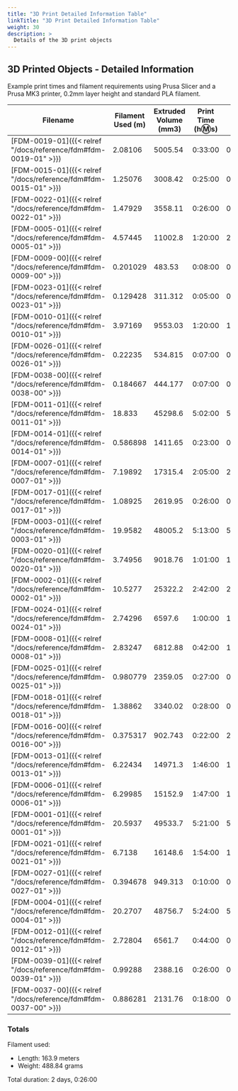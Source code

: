 ```yaml
---
title: "3D Print Detailed Information Table"
linkTitle: "3D Print Detailed Information Table"
weight: 30
description: >
  Details of the 3D print objects
---
```


## 3D Printed Objects - Detailed Information
Example print times and filament requirements using Prusa Slicer and a Prusa MK3 printer, 0.2mm layer height and standard PLA filament.

|Filename|Filament Used (m)|Extruded Volume (mm3)|Print Time (h:m:s)|Total Print Time|Fill Density|Perimeters|Top/Bottom Solid Layers|Quantity Required|
|--------|--------|--------|--------|--------|--------|--------|--------|--------|
|[FDM-0019-01]({{< relref "/docs/reference/fdm#fdm-0019-01" >}})|2.08106|5005.54|0:33:00|0:33:00|20%|3|5|1|
|[FDM-0015-01]({{< relref "/docs/reference/fdm#fdm-0015-01" >}})|1.25076|3008.42|0:25:00|0:25:00|20%|3|5|1|
|[FDM-0022-01]({{< relref "/docs/reference/fdm#fdm-0022-01" >}})|1.47929|3558.11|0:26:00|0:26:00|20%|3|5|1|
|[FDM-0005-01]({{< relref "/docs/reference/fdm#fdm-0005-01" >}})|4.57445|11002.8|1:20:00|2:40:00|30%|4|5|2|
|[FDM-0009-00]({{< relref "/docs/reference/fdm#fdm-0009-00" >}})|0.201029|483.53|0:08:00|0:48:00|30%|4|5|6|
|[FDM-0023-01]({{< relref "/docs/reference/fdm#fdm-0023-01" >}})|0.129428|311.312|0:05:00|0:10:00|20%|3|5|2|
|[FDM-0010-01]({{< relref "/docs/reference/fdm#fdm-0010-01" >}})|3.97169|9553.03|1:20:00|1:20:00|20%|3|5|1|
|[FDM-0026-01]({{< relref "/docs/reference/fdm#fdm-0026-01" >}})|0.22235|534.815|0:07:00|0:28:00|20%|3|5|4|
|[FDM-0038-00]({{< relref "/docs/reference/fdm#fdm-0038-00" >}})|0.184667|444.177|0:07:00|0:07:00|20%|3|5|1|
|[FDM-0011-01]({{< relref "/docs/reference/fdm#fdm-0011-01" >}})|18.833|45298.6|5:02:00|5:02:00|30%|4|5|1|
|[FDM-0014-01]({{< relref "/docs/reference/fdm#fdm-0014-01" >}})|0.586898|1411.65|0:23:00|0:23:00|20%|3|5|1|
|[FDM-0007-01]({{< relref "/docs/reference/fdm#fdm-0007-01" >}})|7.19892|17315.4|2:05:00|2:05:00|20%|3|5|1|
|[FDM-0017-01]({{< relref "/docs/reference/fdm#fdm-0017-01" >}})|1.08925|2619.95|0:26:00|0:26:00|30%|4|5|1|
|[FDM-0003-01]({{< relref "/docs/reference/fdm#fdm-0003-01" >}})|19.9582|48005.2|5:13:00|5:13:00|20%|3|5|1|
|[FDM-0020-01]({{< relref "/docs/reference/fdm#fdm-0020-01" >}})|3.74956|9018.76|1:01:00|1:01:00|20%|3|5|1|
|[FDM-0002-01]({{< relref "/docs/reference/fdm#fdm-0002-01" >}})|10.5277|25322.2|2:42:00|2:42:00|20%|3|5|1|
|[FDM-0024-01]({{< relref "/docs/reference/fdm#fdm-0024-01" >}})|2.74296|6597.6|1:00:00|1:00:00|20%|3|5|1|
|[FDM-0008-01]({{< relref "/docs/reference/fdm#fdm-0008-01" >}})|2.83247|6812.88|0:42:00|1:24:00|20%|3|5|2|
|[FDM-0025-01]({{< relref "/docs/reference/fdm#fdm-0025-01" >}})|0.980779|2359.05|0:27:00|0:27:00|20%|3|5|1|
|[FDM-0018-01]({{< relref "/docs/reference/fdm#fdm-0018-01" >}})|1.38862|3340.02|0:28:00|0:28:00|20%|3|5|1|
|[FDM-0016-00]({{< relref "/docs/reference/fdm#fdm-0016-00" >}})|0.375317|902.743|0:22:00|2:12:00|20%|3|5|6|
|[FDM-0013-01]({{< relref "/docs/reference/fdm#fdm-0013-01" >}})|6.22434|14971.3|1:46:00|1:46:00|30%|4|5|1|
|[FDM-0006-01]({{< relref "/docs/reference/fdm#fdm-0006-01" >}})|6.29985|15152.9|1:47:00|1:47:00|20%|3|5|1|
|[FDM-0001-01]({{< relref "/docs/reference/fdm#fdm-0001-01" >}})|20.5937|49533.7|5:21:00|5:21:00|20%|3|5|1|
|[FDM-0021-01]({{< relref "/docs/reference/fdm#fdm-0021-01" >}})|6.7138|16148.6|1:54:00|1:54:00|20%|3|5|1|
|[FDM-0027-01]({{< relref "/docs/reference/fdm#fdm-0027-01" >}})|0.394678|949.313|0:10:00|0:50:00|20%|3|5|5|
|[FDM-0004-01]({{< relref "/docs/reference/fdm#fdm-0004-01" >}})|20.2707|48756.7|5:24:00|5:24:00|20%|3|5|1|
|[FDM-0012-01]({{< relref "/docs/reference/fdm#fdm-0012-01" >}})|2.72804|6561.7|0:44:00|0:44:00|30%|4|5|1|
|[FDM-0039-01]({{< relref "/docs/reference/fdm#fdm-0039-01" >}})|0.99288|2388.16|0:26:00|0:26:00|20%|3|5|1|
|[FDM-0037-00]({{< relref "/docs/reference/fdm#fdm-0037-00" >}})|0.886281|2131.76|0:18:00|0:54:00|20%|3|5|3|


### Totals
Filament used:
- Length: 163.9 meters
- Weight: 488.84 grams

Total duration: 2 days, 0:26:00


